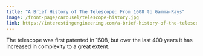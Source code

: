 ```yaml
---
title: "A Brief History of The Telescope: From 1608 to Gamma-Rays"
image: /front-page/carousel/telescope-history.jpg
link: https://interestingengineering.com/a-brief-history-of-the-telescope-from-1608-to-gamma-rays
---
```

The telescope was first patented in 1608, but over the last 400 years it has increased in complexity to a great extent.